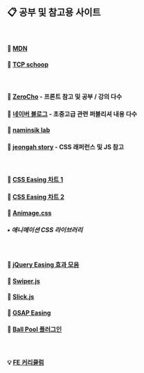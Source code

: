 ## 📋 공부 및 참고용 사이트
<br>

#### 🧷 [MDN](https://developer.mozilla.org/ko/)
#### 🧷 [TCP schoop](https://tcpschool.com/html/intro)
<br>

#### 🧷 [ZeroCho](https://www.zerocho.com/) - 프론트 참고 및 공부 / 강의 다수

#### 🧷 [네이버 블로그](https://blog.naver.com/eirene100999) - 초중고급 관련 퍼블리셔 내용 다수

#### 🧷 [naminsik lab](https://lab.naminsik.com/)

#### 🧷  [jeongah story](https://jeongah-story.tistory.com/) - CSS 래퍼런스 및 JS 참고
<br>

#### 📌 [CSS Easing 차트 1](https://easings.net/ko)
#### 📌 [CSS Easing 차트 2](https://matthewlein.com/tools/ceaser)

#### 📌 [Animage.css](https://animate.style/)
##### ▪ 애니메이션 CSS 라이브러리
<br>

#### 📌 [jQuery Easing 효과 모음](https://superkts.com/jquery/@easingEffects)

#### 📌 [Swiper.js](https://swiperjs.com/)
#### 📌 [Slick.js](https://kenwheeler.github.io/slick/)

#### 📌 [GSAP Easing](https://gsap.com/docs/v3/Eases/)

#### 📌 [Ball Pool 플러그인](https://mrdoob.com/projects/chromeexperiments/ball-pool/)
<br>



#### 💡 [FE 커리큘럼](https://velog.io/@teo/2021-%EC%9B%B9-%ED%94%84%EB%A1%A0%ED%8A%B8%EC%97%94%EB%93%9C-%EA%B3%B5%EB%B6%80%EB%B2%95-%EC%9E%85%EB%AC%B8%EC%9E%90%ED%8E%B8-%EC%BB%A4%EB%A6%AC%ED%81%98%EB%9F%BC)









